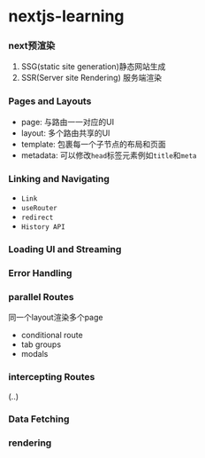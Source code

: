 # nextjs-learning

### next预渲染
1. SSG(static site generation)静态网站生成
2. SSR(Server site Rendering) 服务端渲染

### Pages and Layouts

- page: 与路由一一对应的UI
- layout: 多个路由共享的UI
- template: 包裹每一个子节点的布局和页面
- metadata: 可以修改`head`标签元素例如`title`和`meta`

### Linking and Navigating

- `Link`
- `useRouter`
- `redirect`
- `History API`

### Loading UI and Streaming
### Error Handling
### parallel Routes

同一个layout渲染多个page

- conditional route
- tab groups
- modals
### intercepting Routes
(..)
### Data Fetching

### rendering

